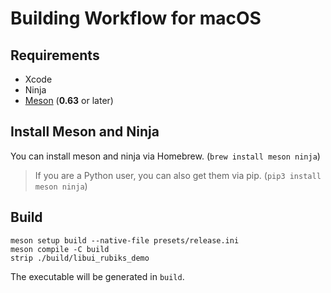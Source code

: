 # Building Workflow for macOS

## Requirements

-   Xcode
-   Ninja
-   [Meson](https://github.com/mesonbuild/meson) (**0.63** or later)

## Install Meson and Ninja

You can install meson and ninja via Homebrew. (`brew install meson ninja`)

> If you are a Python user, you can also get them via pip. (`pip3 install meson ninja`)

## Build

```shell
meson setup build --native-file presets/release.ini
meson compile -C build
strip ./build/libui_rubiks_demo
```

The executable will be generated in `build`.  
